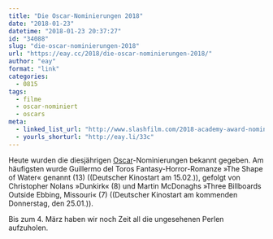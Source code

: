 ```yaml
---
title: "Die Oscar-Nominierungen 2018"
date: "2018-01-23"
datetime: "2018-01-23 20:37:27"
id: "34088"
slug: "die-oscar-nominierungen-2018"
url: "https://eay.cc/2018/die-oscar-nominierungen-2018/"
author: "eay"
format: "link"
categories:
  - 0815
tags:
  - filme
  - oscar-nominiert
  - oscars
meta:
  - linked_list_url: "http://www.slashfilm.com/2018-academy-award-nominations/"
  - yourls_shorturl: "http://eay.li/33c"
---
```


Heute wurden die diesjährigen [Oscar](https://eay.cc/tag/oscars/)\-Nominierungen bekannt gegeben. Am häufigsten wurde Guillermo del Toros Fantasy-Horror-Romanze »The Shape of Water« genannt (13) ((Deutscher Kinostart am 15.02.)), gefolgt von Christopher Nolans »Dunkirk« (8) und Martin McDonaghs »Three Billboards Outside Ebbing, Missouri« (7) ((Deutscher Kinostart am kommenden Donnerstag, den 25.01.)).

Bis zum 4. März haben wir noch Zeit all die ungesehenen Perlen aufzuholen.
